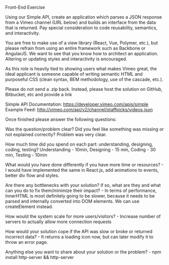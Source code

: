 Front-End Exercise
 
Using our Simple API, create an application which parses a JSON response from a Vimeo channel (URL below) and builds an interface from the data that is returned. Pay special consideration to code reusability, semantics, and interactivity. 

You are free to make use of a view library (React, Vue, Polymer, etc.), but please refrain from using an entire framework such as Backbone or AngularJS. We want to see that you know how to architect an application. Altering or updating styles and interactivity is encouraged. 

As this role is heavily tied to showing users what makes Vimeo great, the ideal applicant is someone capable of writing semantic HTML and purposeful CSS (clean syntax, BEM methodology, use of the cascade, etc.).

Please do not send a .zip back. Instead, please host the solution on GitHub, Bitbucket, etc and provide a link
 
Simple API Documentation: https://developer.vimeo.com/apis/simple 
Example Feed: http://vimeo.com/api/v2/channel/staffpicks/videos.json
 
Once finished please answer the following questions:

Was the question/problem clear? Did you feel like something was missing or not explained correctly? Problem was very clear.

How much time did you spend on each part: understanding, designing, coding, testing? Understanding - 10min, Designing - 15 min, Coding - 30 min, Testing - 10min

What would you have done differently if you have more time or resources? - I would have implemented the same in React.js, add animations to events, better div flow and styles.

Are there any bottlenecks with your solution? if so, what are they and what can you do to fix them/minimize their impact? - In terms of performance, InnerHTML is most definitely going to be slower, because it needs to be parsed and internally converted into DOM elements. We can use createElement instead.

How would the system scale for more users/visitors? - Increase number of servers to actually allow more connection requests

How would your solution cope if the API was slow or broke or returned incorrect data? - It returns a loading icon now, but can later modify it to throw an error page.

Anything else you want to share about your solution or the problem? - npm install http-server && http-server
